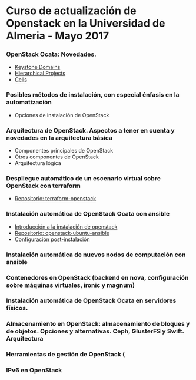 # Curso de actualización de Openstack en la Universidad de Almeria - Mayo 2017


### OpenStack Ocata: Novedades.


* [Keystone Domains](https://wiki.openstack.org/wiki/Domains)
* [Hierarchical Projects](https://specs.openstack.org/openstack/keystone-specs/specs/juno/hierarchical_multitenancy.html)
* [Cells](https://docs.openstack.org/developer/nova/cells.html#manifesto)


### Posibles métodos de instalación, con especial énfasis en la automatización

* Opciones de instalación de OpenStack

### Arquitectura de OpenStack. Aspectos a tener en cuenta y novedades en la arquitectura básica

* Componentes principales de OpenStack
* Otros componentes de OpenStack
* Arquitectura lógica


### Despliegue automático de un escenario virtual sobre OpenStack con terraform


 * [Repositorio: terraform-openstack](https://github.com/iesgn/terraform-openstack/)


### Instalación automática de OpenStack Ocata con ansible

* [Introducción a la instalación de openstack](https://iesgn.github.io/curso-ual17/instalacion_openstack.html#/)
 * [Repositorio: openstack-ubuntu-ansible](https://github.com/iesgn/openstack-ubuntu-ansible/tree/ocata)
 * [Configuración post-instalación](post.md)

### Instalación automática de nuevos nodos de computación con ansible

### Contenedores en OpenStack (backend en nova, configuración sobre máquinas virtuales, ironic y magnum)

### Instalación automática de OpenStack Ocata en servidores físicos.

### Almacenamiento en OpenStack: almacenamiento de bloques y de objetos. Opciones y alternativas. Ceph, GlusterFS y Swift. Arquitectura

### Herramientas de gestión de OpenStack (

### IPv6 en OpenStack 


